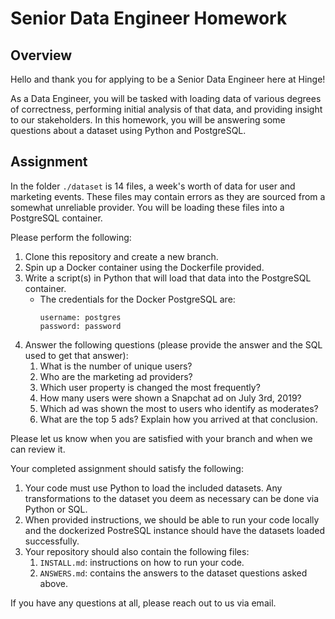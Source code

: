 # Senior Data Engineer Homework

## Overview

Hello and thank you for applying to be a Senior Data Engineer here at Hinge!

As a Data Engineer, you will be tasked with loading data of various degrees of correctness, performing initial analysis of that data, and providing insight to our stakeholders. In this homework, you will be answering some questions about a dataset using Python and PostgreSQL.

## Assignment

In the folder `./dataset` is 14 files, a week's worth of data for user and marketing events. These files may contain errors as they are sourced from a somewhat unreliable provider. You will be loading these files into a PostgreSQL container.

Please perform the following:

1. Clone this repository and create a new branch.
2. Spin up a Docker container using the Dockerfile provided.
3. Write a script(s) in Python that will load that data into the PostgreSQL container.
    * The credentials for the Docker PostgreSQL are:
        ```
        username: postgres
        password: password
        ```
4. Answer the following questions (please provide the answer and the SQL used to get that answer):
    1. What is the number of unique users?
    2. Who are the marketing ad providers?
    3. Which user property is changed the most frequently?
    4. How many users were shown a Snapchat ad on July 3rd, 2019?
    5. Which ad was shown the most to users who identify as moderates?
    6. What are the top 5 ads? Explain how you arrived at that conclusion.

Please let us know when you are satisfied with your branch and when we can review it.

Your completed assignment should satisfy the following:

1. Your code must use Python to load the included datasets. Any transformations to the dataset you deem as necessary can be done via Python or SQL.
2. When provided instructions, we should be able to run your code locally and the dockerized PostreSQL instance should have the datasets loaded successfully.
3. Your repository should also contain the following files:
    1. `INSTALL.md`: instructions on how to run your code.
    2. `ANSWERS.md`: contains the answers to the dataset questions asked above.

If you have any questions at all, please reach out to us via email.
